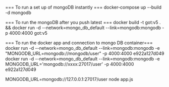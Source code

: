 
=== To run a set up of mongoDB instantly ===
docker-compose up --build -d mongodb

=== To run the mongoDB after you push latest ===
docker build -t got:v5 . &&  docker run -d --network=mongo_db_default  --link=mongodb:mongodb -p 4000:4000 got:v5



=== To run the docker app and connection to mongo DB container===
docker run -d --network=mongo_db_default  --link=mongodb:mongodb -e "MONGODB_URL=mongodb://mongodb/user" -p 4000:4000 e922a127d049
docker run -d --network=mongo_db_default  --link=mongodb:mongodb -e MONGODB_URL='mongodb://xxxx:27017/user' -p 4000:4000 e922a127d049 

MONGODB_URL=mongodb://127.0.0.1:27017/user node app.js
